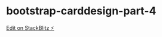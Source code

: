# bootstrap-carddesign-part-4

[Edit on StackBlitz ⚡️](https://stackblitz.com/edit/web-platform-ntebz7)